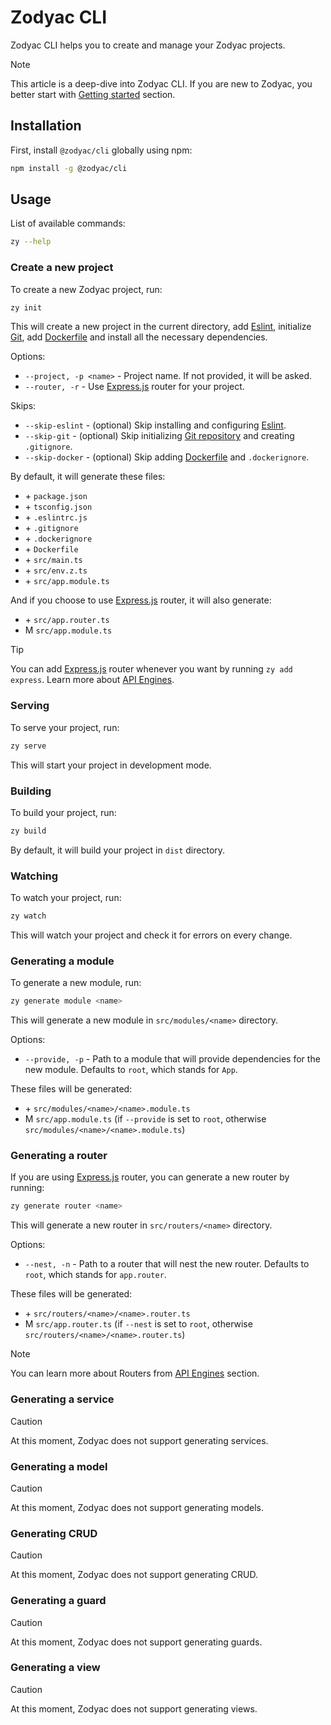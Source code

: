 # Zodyac CLI

Zodyac CLI helps you to create and manage your Zodyac projects.

> [!NOTE]
> This article is a deep-dive into Zodyac CLI. If you are new to Zodyac, you better start with [Getting started](/docs/getting-started) section.

## Installation

First, install `@zodyac/cli` globally using npm:

```bash
npm install -g @zodyac/cli
```

## Usage

List of available commands:

```bash
zy --help
```

### Create a new project

To create a new Zodyac project, run:

```bash
zy init
```

This will create a new project in the current directory, add [Eslint](https://eslint.org/), initialize [Git](https://github.com), add [Dockerfile](https://docker.com) and install all the necessary dependencies.

Options:
- `--project, -p <name>` - Project name. If not provided, it will be asked.
- `--router, -r` - Use [Express.js](https://expressjs.com) router for your project.

Skips:
- `--skip-eslint` - (optional) Skip installing and configuring [Eslint](https://eslint.org/).
- `--skip-git` - (optional) Skip initializing [Git repository](https://github.com) and creating `.gitignore`.
- `--skip-docker` - (optional) Skip adding [Dockerfile](https://docker.com) and `.dockerignore`.

By default, it will generate these files:
- \+ `package.json`
- \+ `tsconfig.json`
- \+ `.eslintrc.js`
- \+ `.gitignore`
- \+ `.dockerignore`
- \+ `Dockerfile`
- \+ `src/main.ts`
- \+ `src/env.z.ts`
- \+ `src/app.module.ts`

And if you choose to use [Express.js](https://expressjs.com) router, it will also generate:
- \+ `src/app.router.ts`
- M `src/app.module.ts`

> [!TIP]
> You can add [Express.js](https://expressjs.com) router whenever you want by running `zy add express`.
> Learn more about [API Engines](/docs/api-engines).

### Serving

To serve your project, run:

```bash
zy serve
```

This will start your project in development mode.

### Building

To build your project, run:

```bash
zy build
```

By default, it will build your project in `dist` directory.

### Watching

To watch your project, run:

```bash
zy watch
```

This will watch your project and check it for errors on every change.

### Generating a module

To generate a new module, run:

```bash
zy generate module <name>
```

This will generate a new module in `src/modules/<name>` directory.

Options:
- `--provide, -p` - Path to a module that will provide dependencies for the new module. Defaults to `root`, which stands for `App`.

These files will be generated:
- \+ `src/modules/<name>/<name>.module.ts`
- M `src/app.module.ts` (if `--provide` is set to `root`, otherwise `src/modules/<name>/<name>.module.ts`)

### Generating a router

If you are using [Express.js](https://expressjs.com) router, you can generate a new router by running:

```bash
zy generate router <name>
```

This will generate a new router in `src/routers/<name>` directory.

Options:
- `--nest, -n` - Path to a router that will nest the new router. Defaults to `root`, which stands for `app.router`.

These files will be generated:
- \+ `src/routers/<name>/<name>.router.ts`
- M `src/app.router.ts` (if `--nest` is set to `root`, otherwise `src/routers/<name>/<name>.router.ts`)

> [!NOTE]
> You can learn more about Routers from [API Engines](/docs/api-engines) section.

### Generating a service

> [!CAUTION]
> At this moment, Zodyac does not support generating services.

### Generating a model

> [!CAUTION]
> At this moment, Zodyac does not support generating models.

### Generating CRUD

> [!CAUTION]
> At this moment, Zodyac does not support generating CRUD.

### Generating a guard

> [!CAUTION]
> At this moment, Zodyac does not support generating guards.


### Generating a view

> [!CAUTION]
> At this moment, Zodyac does not support generating views.
